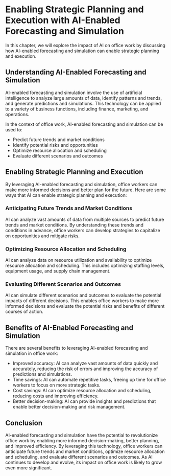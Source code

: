 # Enabling Strategic Planning and Execution with AI-Enabled Forecasting and Simulation

In this chapter, we will explore the impact of AI on office work by discussing how AI-enabled forecasting and simulation can enable strategic planning and execution.

Understanding AI-Enabled Forecasting and Simulation
---------------------------------------------------

AI-enabled forecasting and simulation involve the use of artificial intelligence to analyze large amounts of data, identify patterns and trends, and generate predictions and simulations. This technology can be applied to a variety of business functions, including finance, marketing, and operations.

In the context of office work, AI-enabled forecasting and simulation can be used to:

* Predict future trends and market conditions
* Identify potential risks and opportunities
* Optimize resource allocation and scheduling
* Evaluate different scenarios and outcomes

Enabling Strategic Planning and Execution
-----------------------------------------

By leveraging AI-enabled forecasting and simulation, office workers can make more informed decisions and better plan for the future. Here are some ways that AI can enable strategic planning and execution:

### Anticipating Future Trends and Market Conditions

AI can analyze vast amounts of data from multiple sources to predict future trends and market conditions. By understanding these trends and conditions in advance, office workers can develop strategies to capitalize on opportunities and mitigate risks.

### Optimizing Resource Allocation and Scheduling

AI can analyze data on resource utilization and availability to optimize resource allocation and scheduling. This includes optimizing staffing levels, equipment usage, and supply chain management.

### Evaluating Different Scenarios and Outcomes

AI can simulate different scenarios and outcomes to evaluate the potential impacts of different decisions. This enables office workers to make more informed decisions and evaluate the potential risks and benefits of different courses of action.

Benefits of AI-Enabled Forecasting and Simulation
-------------------------------------------------

There are several benefits to leveraging AI-enabled forecasting and simulation in office work:

* Improved accuracy: AI can analyze vast amounts of data quickly and accurately, reducing the risk of errors and improving the accuracy of predictions and simulations.
* Time savings: AI can automate repetitive tasks, freeing up time for office workers to focus on more strategic tasks.
* Cost savings: AI can optimize resource allocation and scheduling, reducing costs and improving efficiency.
* Better decision-making: AI can provide insights and predictions that enable better decision-making and risk management.

Conclusion
----------

AI-enabled forecasting and simulation have the potential to revolutionize office work by enabling more informed decision-making, better planning, and improved efficiency. By leveraging this technology, office workers can anticipate future trends and market conditions, optimize resource allocation and scheduling, and evaluate different scenarios and outcomes. As AI continues to develop and evolve, its impact on office work is likely to grow even more significant.
